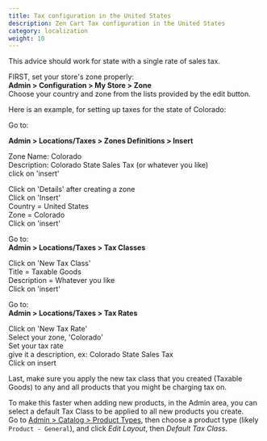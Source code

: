 ```yaml
---
title: Tax configuration in the United States
description: Zen Cart Tax configuration in the United States
category: localization
weight: 10
---
```


This advice should work for state with a single rate of sales tax.

FIRST, set your store's zone properly:  
**Admin > Configuration > My Store > Zone**  
Choose your country and zone from the lists provided by the edit button.  

Here is an example, for setting up taxes for the state of Colorado:  

Go to:

**Admin > Locations/Taxes > Zones Definitions > Insert**

Zone Name: Colorado  
Description: Colorado State Sales Tax (or whatever you like)  
click on 'insert'  

Click on 'Details' after creating a zone  
Click on 'Insert'  
Country = United States  
Zone = Colorado  
Click on 'insert'  

Go to:  
**Admin > Locations/Taxes > Tax Classes**

Click on 'New Tax Class'  
Title = Taxable Goods  
Description = Whatever you like  
Click on 'insert'  

Go to:  
**Admin > Locations/Taxes > Tax Rates**  

Click on 'New Tax Rate'  
Select your zone, 'Colorado'  
Set your tax rate  
give it a description, ex: Colorado State Sales Tax  
Click on insert  

Last, make sure you apply the new tax class that you created (Taxable Goods) to any and all products that you might be charging tax on.  

To make this faster when adding new products, in the Admin area, you can select a default Tax Class to be applied to all new products you create.  
Go to [Admin > Catalog > Product Types](/user/admin_pages/catalog/product_types/), then choose a product type (likely `Product - General`), and click
*Edit Layout*, then  *Default Tax Class*.


